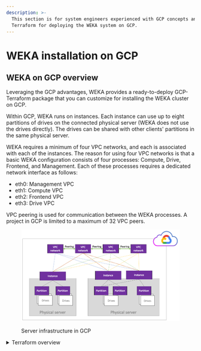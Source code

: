 ```yaml
---
description: >-
  This section is for system engineers experienced with GCP concepts and
  Terraform for deploying the WEKA system on GCP.
---
```


# WEKA installation on GCP

## WEKA on GCP overview

Leveraging the GCP advantages, WEKA provides a ready-to-deploy GCP-Terraform package that you can customize for installing the WEKA cluster on GCP.&#x20;

Within GCP, WEKA runs on instances. Each instance can use up to eight partitions of drives on the connected physical server (WEKA does not use the drives directly). The drives can be shared with other clients' partitions in the same physical server.

WEKA requires a minimum of four VPC networks, and each is associated with each of the instances. The reason for using four VPC networks is that a basic WEKA configuration consists of four processes: Compute, Drive, Frontend, and Management. Each of these processes requires a dedicated network interface as follows:

* eth0: Management VPC
* eth1: Compute VPC
* eth2: Frontend VPC
* eth3: Drive VPC

VPC peering is used for communication between the WEKA processes. A project in GCP is limited to a maximum of 32 VPC peers.

<figure><img src="../../.gitbook/assets/GCP_overview.png" alt=""><figcaption><p>Server infrastructure in GCP</p></figcaption></figure>

<details>

<summary>Terraform overview</summary>

Terraform is an open-source project from Hashicorp. It creates and manages resources on cloud platforms and on-premises clouds. Unlike AWS CloudFormation, it works with many APIs from multiple platforms and services.

The GCP Console is already installed with Terraform by default. It is the primary tool for deploying WEKA on GCP. Terraform can be used outside of GCP or independent of GCP Console.

<img src="../../.gitbook/assets/Terraform_overview.png" alt="" data-size="original">

### How does Terraform work?

A deployment with Terraform involves three phases:

* **Write:** Define the infrastructure in configuration files and customize the project variables provided in the Terraform package.
* **Plan**: Review the changes Terraform will make to your infrastructure.
* **Apply:** Terraform provisions the infrastructure, including the VMs and instances, installs the WEKA software, and creates the cluster. Once completed, the WEKA cluster runs on GCP.

<img src="../../.gitbook/assets/Terraform_how.png" alt="Terraform phases" data-size="original">

**Related information**

[Terraform Tutorials](https://learn.hashicorp.com/terraform?track=gcp)

[Terraform Installation](https://learn.hashicorp.com/tutorials/terraform/install-cli)

</details>
